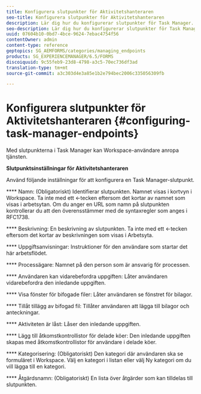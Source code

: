 ```yaml
---
title: Konfigurera slutpunkter för Aktivitetshanteraren
seo-title: Konfigurera slutpunkter för Aktivitetshanteraren
description: Lär dig hur du konfigurerar slutpunkter för Task Manager.
seo-description: Lär dig hur du konfigurerar slutpunkter för Task Manager.
uuid: 07604b10-0bd7-4bce-9624-7ebac4754f56
contentOwner: admin
content-type: reference
geptopics: SG_AEMFORMS/categories/managing_endpoints
products: SG_EXPERIENCEMANAGER/6.5/FORMS
discoiquuid: 9c55feb9-23d8-4798-a3c5-70ec736df3ad
translation-type: tm+mt
source-git-commit: a3c303d4e3a85e1b2e794bec2006c335056309fb

---
```



# Konfigurera slutpunkter för Aktivitetshanteraren {#configuring-task-manager-endpoints}

Med slutpunkterna i Task Manager kan Workspace-användare anropa tjänsten.

**Slutpunktsinställningar för Aktivitetshanteraren**

Använd följande inställningar för att konfigurera en Task Manager-slutpunkt.

**** Namn: (Obligatoriskt) Identifierar slutpunkten. Namnet visas i kortvyn i Workspace. Ta inte med ett &lt;-tecken eftersom det kortar av namnet som visas i arbetsytan. Om du anger en URL som namn på slutpunkten kontrollerar du att den överensstämmer med de syntaxregler som anges i RFC1738.

**** Beskrivning: En beskrivning av slutpunkten. Ta inte med ett &lt;-tecken eftersom det kortar av beskrivningen som visas i Arbetsyta.

**** Uppgiftsanvisningar: Instruktioner för den användare som startar det här arbetsflödet.

**** Processägare: Namnet på den person som är ansvarig för processen.

**** Användaren kan vidarebefordra uppgiften: Låter användaren vidarebefordra den inledande uppgiften.

**** Visa fönster för bifogade filer: Låter användaren se fönstret för bilagor.

**** Tillåt tillägg av bifogad fil: Tillåter användaren att lägga till bilagor och anteckningar.

**** Aktiviteten är låst: Låser den inledande uppgiften.

**** Lägg till åtkomstkontrollistor för delade köer: Den inledande uppgiften skapas med åtkomstkontrollistor för användare i delade köer.

**** Kategorisering: (Obligatoriskt) Den kategori där användaren ska se formuläret i Workspace. Välj en kategori i listan eller välj Ny kategori om du vill lägga till en kategori.

**** Åtgärdsnamn: (Obligatoriskt) En lista över åtgärder som kan tilldelas till slutpunkten.
